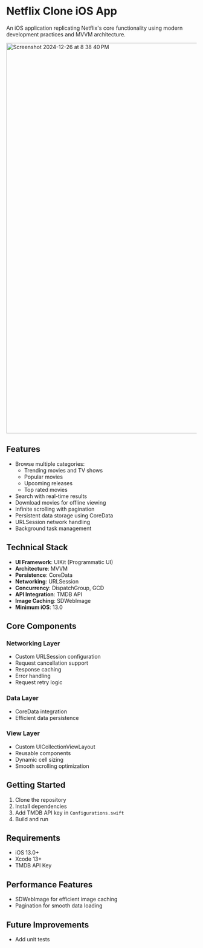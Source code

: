 # Netflix Clone iOS App
An iOS application replicating Netflix's core functionality using modern development practices and MVVM architecture.

<img width="1030" alt="Screenshot 2024-12-26 at 8 38 40 PM" src="https://github.com/user-attachments/assets/9b517068-9275-4f4e-8954-0e4d377fdc6b" />


## Features
- Browse multiple categories:
  - Trending movies and TV shows
  - Popular movies
  - Upcoming releases
  - Top rated movies
- Search with real-time results
- Download movies for offline viewing
- Infinite scrolling with pagination
- Persistent data storage using CoreData
- URLSession network handling
- Background task management

## Technical Stack
- **UI Framework**: UIKit (Programmatic UI)
- **Architecture**: MVVM
- **Persistence**: CoreData
- **Networking**: URLSession
- **Concurrency**: DispatchGroup, GCD
- **API Integration**: TMDB API
- **Image Caching**: SDWebImage
- **Minimum iOS**: 13.0

## Core Components

### Networking Layer
- Custom URLSession configuration
- Request cancellation support
- Response caching
- Error handling
- Request retry logic

### Data Layer
- CoreData integration
- Efficient data persistence

### View Layer
- Custom UICollectionViewLayout
- Reusable components
- Dynamic cell sizing
- Smooth scrolling optimization

## Getting Started
1. Clone the repository
2. Install dependencies
3. Add TMDB API key in `Configurations.swift`
4. Build and run

## Requirements
- iOS 13.0+
- Xcode 13+
- TMDB API Key

## Performance Features
- SDWebImage for efficient image caching
- Pagination for smooth data loading

## Future Improvements
- Add unit tests

